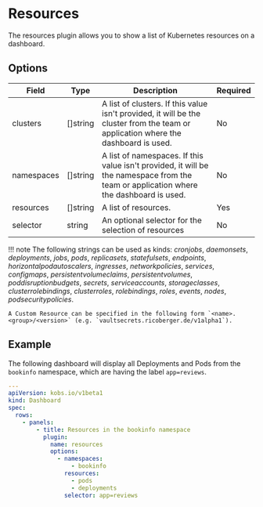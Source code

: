 # Resources

The resources plugin allows you to show a list of Kubernetes resources on a dashboard.

## Options

| Field | Type | Description | Required |
| ----- | ---- | ----------- | -------- |
| clusters | []string | A list of clusters. If this value isn't provided, it will be the cluster from the team or application where the dashboard is used. | No |
| namespaces | []string | A list of namespaces. If this value isn't provided, it will be the namespace from the team or application where the dashboard is used. | No |
| resources | []string | A list of resources. | Yes |
| selector | string | An optional selector for the selection of resources | No |

!!! note
    The following strings can be used as kinds: *cronjobs*, *daemonsets*, *deployments*, *jobs*, *pods*, *replicasets*, *statefulsets*, *endpoints*, *horizontalpodautoscalers*, *ingresses*, *networkpolicies*, *services*, *configmaps*, *persistentvolumeclaims*, *persistentvolumes*, *poddisruptionbudgets*, *secrets*, *serviceaccounts*, *storageclasses*, *clusterrolebindings*, *clusterroles*, *rolebindings*, *roles*, *events*, *nodes*, *podsecuritypolicies*.

    A Custom Resource can be specified in the following form `<name>.<group>/<version>` (e.g. `vaultsecrets.ricoberger.de/v1alpha1`).

## Example

The following dashboard will display all Deployments and Pods from the `bookinfo` namespace, which are having the label `app=reviews`.

```yaml
---
apiVersion: kobs.io/v1beta1
kind: Dashboard
spec:
  rows:
    - panels:
        - title: Resources in the bookinfo namespace
          plugin:
            name: resources
            options:
              - namespaces:
                  - bookinfo
                resources:
                  - pods
                  - deployments
                selector: app=reviews
```
